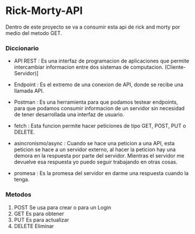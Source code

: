 # Rick-Morty-API
Dentro de este proyecto se va a consumir esta api de rick and morty por medio del metodo GET.

### Diccionario
- API REST   :   Es una interfaz de programacion de aplicaciones que permite intercambiar informacion entre dos sistemas de computacion.
(Cliente-Servidor)]

- Endpoint   :   Es el extremo de una conexion de API, donde se recibe una llamada API.

- Postman    :   Es una herramienta para que podamos testear endpoints, para que podamos consumir informacion de un servidor sin      necesidad de tener desarrollada una interfaz de usuario.

- fetch      :   Esta funcion permite hacer peticiones de tipo GET, POST, PUT o DELETE.

- asincronismo/async : Cuando se hace una peticion a una API, esta peticion se hace a un servidor externo, al hacer la peticion hay una demora en la respuesta por parte del servidor. Mientras el servidor me devuelve esa respuesta yo puedo seguir trabajando en otras cosas.

- promesa    :   Es la promesa del servidor en darme una respuesta cuando la tenga.

### Metodos
  1. POST     Se usa para crear o para un Login
  2. GET      Es para obtener
  3. PUT      Es para actualizar
  4. DELETE   Eliminar